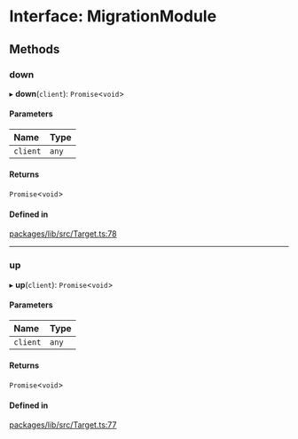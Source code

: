 # Interface: MigrationModule

## Methods

### down

▸ **down**(`client`): `Promise`<`void`\>

#### Parameters

| Name | Type |
| :------ | :------ |
| `client` | `any` |

#### Returns

`Promise`<`void`\>

#### Defined in

[packages/lib/src/Target.ts:78](https://github.com/Knaackee/hotmig/blob/26e873a/packages/lib/src/Target.ts#L78)

___

### up

▸ **up**(`client`): `Promise`<`void`\>

#### Parameters

| Name | Type |
| :------ | :------ |
| `client` | `any` |

#### Returns

`Promise`<`void`\>

#### Defined in

[packages/lib/src/Target.ts:77](https://github.com/Knaackee/hotmig/blob/26e873a/packages/lib/src/Target.ts#L77)
